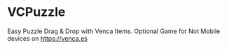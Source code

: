 # VCPuzzle

Easy Puzzle Drag & Drop with Venca Items.
Optional Game for Not Mobile devices on https://venca.es
